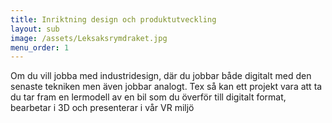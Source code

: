 ```yaml
---
title: Inriktning design och produktutveckling
layout: sub
image: /assets/Leksaksrymdraket.jpg
menu_order: 1
---
```

Om du vill jobba med industridesign, där du jobbar både digitalt med den senaste tekniken men även jobbar analogt. Tex så kan ett projekt vara att ta du tar fram en lermodell av en bil som du överför till digitalt format, bearbetar i 3D och presenterar i vår VR miljö 
